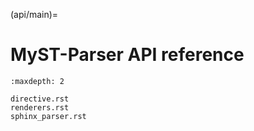 (api/main)=

# MyST-Parser API reference

```{toctree}
:maxdepth: 2

directive.rst
renderers.rst
sphinx_parser.rst
```
